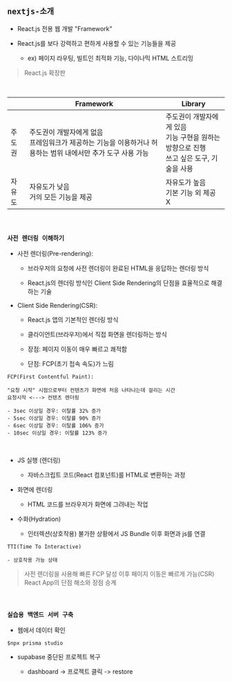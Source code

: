 ## **`nextjs-소개`**

- React.js 전용 웹 개발 "Framework"

- React.js를 보다 강력하고 편하게 사용할 수 있는 기능들을 제공

  - ex) 페이지 라우팅, 빌트인 최적화 기능, 다이나믹 HTML 스트리밍

> React.js 확장판

<br />

|        | Framework                                                                                                          | Library                                                                                             |
| ------ | ------------------------------------------------------------------------------------------------------------------ | --------------------------------------------------------------------------------------------------- |
| 주도권 | 주도권이 개발자에게 없음 <br /> 프레임워크가 제공하는 기능을 이용하거나 허용하는 범위 내에서만 추가 도구 사용 가능 | 주도권이 개발자에게 있음 <br /> 기능 구현을 원하는 방향으로 진행 <br /> 쓰고 싶은 도구, 기술을 사용 |
| 자유도 | 자유도가 낮음 <br /> 거의 모든 기능을 제공                                                                         | 자유도가 높음 <br /> 기본 기능 외 제공 X                                                            |

<br />

### **`사전 렌더링 이해하기`**

- 사전 렌더링(Pre-rendering):

  - 브라우저의 요청에 사전 렌더링이 완료된 HTML을 응답하는 렌더링 방식

  - React.js의 렌더링 방식인 Client Side Rendering의 단점을 효율적으로 해결하는 기술

- Client Side Rendering(CSR):

  - React.js 앱의 기본적인 렌더링 방식

  - 클라이언트(브라우저)에서 직접 화면을 렌더링하는 방식

  - 장점: 페이지 이동이 매우 빠르고 쾌적함

  - 단점: FCP(초기 접속 속도)가 느림

```
FCP(First Contentful Paint):

"요청 시작" 시점으로부터 컨텐츠가 화면에 처음 나타나는데 걸리는 시간
요청시작 <---> 컨텐츠 렌더링

- 3sec 이상일 경우: 이탈률 32% 증가
- 5sec 이상일 경우: 이탈률 90% 증가
- 6sec 이상일 경우: 이탈률 106% 증가
- 10sec 이상일 경우: 이탈률 123% 증가
```

<br />

- JS 실행 (렌더링)

  - 자바스크립트 코드(React 컴포넌트)를 HTML로 변환하는 과정

- 화면에 렌더링

  - HTML 코드를 브라우저가 화면에 그려내는 작업

- 수화(Hydration)

  - 인터렉션(상호작용) 불가한 상황에서 JS Bundle 이후 화면과 js를 연결

```
TTI(Time To Interactive)

- 상호작용 가능 상태
```

> 사전 렌더링을 사용해 빠른 FCP 달성 이후 페이지 이동은 빠르게 가능(CSR) <br />
> React App의 단점 해소와 장점 승계

<br />

### **`실습용 백엔드 서버 구축`**

- 웹에서 데이터 확인

```shell
$npx prisma studio
```

- supabase 중단된 프로젝트 복구

  - dashboard -> 프로젝트 클릭 -> restore
